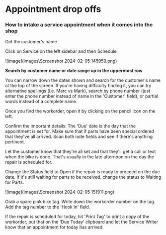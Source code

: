 # Appointment drop offs
###  How to intake a service appointment when it comes into the shop

Get the customer's name

Click on Service on the left sidebar and then Schedule

![image](images\Screenshot 2024-02-05 145959.png)

**Search by customer name or date range up in the uppermost row**

You can narrow down the dates shown and search for the customer's name at the top of the screen. If you're having difficulty finding it, you can try alternative spellings (i.e. Marc vs Mark), search by phone number (just enter the phone number instead of name in the 'Customer' field), or partial words instead of a complete name. 

Once you find the workorder, open it by clicking on the pencil icon on the left.

Confirm the important details: The 'Due' date is the day that the appointment is set for. Make sure that if parts have been special ordered that they've all arrived. Scan both note fields and see if there's anything pertinent. 

Let the customer know that they're all set and that they'll get a call or text when the bike is done. That's usually in the late afternoon on the day the repair is scheduled for.

Change the Status field to Open if the repair is ready to proceed on the due date. If it's still waiting for parts to be received, change the status to Waiting for Parts.

![image](images\Screenshot 2024-02-05 151911.png)

Grab a spare pink bike tag. Write down the workorder number on the tag. Add the tag number to the 'Hook In' field.

If the repair is scheduled for today, hit 'Print Tag' to print a copy of the workorder, put that on the 'Due Today' clipboard and let the Service Writer know that an appointment for today has arrived. 
